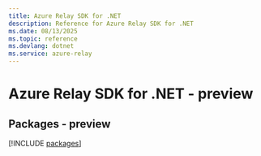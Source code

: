 ```yaml
---
title: Azure Relay SDK for .NET
description: Reference for Azure Relay SDK for .NET
ms.date: 08/13/2025
ms.topic: reference
ms.devlang: dotnet
ms.service: azure-relay
---
```

# Azure Relay SDK for .NET - preview
## Packages - preview
[!INCLUDE [packages](relay-index.md)]